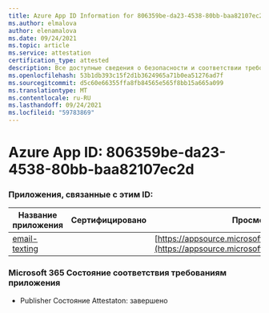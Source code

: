 ```yaml
---
title: Azure App ID Information for 806359be-da23-4538-80bb-baa82107ec2d
ms.author: elmalova
author: elenamalova
ms.date: 09/24/2021
ms.topic: article
ms.service: attestation
certification_type: attested
description: Все доступные сведения о безопасности и соответствии требованиям для 806359be-da23-4538-80bb-baa82107ec2d.
ms.openlocfilehash: 53b1db393c15f2d1b3624965a71b0ea51276ad7f
ms.sourcegitcommit: d5c60e66355ffa8fb84565e565f8bb15a665a099
ms.translationtype: MT
ms.contentlocale: ru-RU
ms.lasthandoff: 09/24/2021
ms.locfileid: "59783869"
---
```

# <a name="azure-app-id-806359be-da23-4538-80bb-baa82107ec2d"></a>Azure App ID: 806359be-da23-4538-80bb-baa82107ec2d


### <a name="apps-associated-with-this-id"></a>Приложения, связанные с этим ID:
| **Название приложения** | **Сертифицировано** | **Просмотр в AppSource** |
|--------------|---------------|-----------------------|
| [email-texting](https://docs.microsoft.com/microsoft-365-app-certification/forward/WA200003086) |  | [https://appsource.microsoft.com/product/office/WA200003086](https://appsource.microsoft.com/product/office/WA200003086) |

### <a name="microsoft-365-app-compliance-status"></a>Microsoft 365 Состояние соответствия требованиям приложения
- Publisher Состояние Attestaton: завершено
